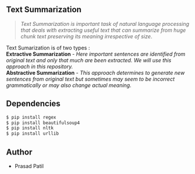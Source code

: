 ## Text Summarization
> *Text Summarization is important task of natural language processing that deals with extracting useful text that can summarize from huge chunk text preserving its meaning irrespective of size*.<br>

Text Sumarization is of two types :<br>
**Extractive Summarization** - *Here important sentences are identified from original text and only that much are been extracted. We will use this approach in this repository.*<br>
**Abstractive Summarization** - *This approach determines to generate new sentences from original text but sometimes may seem to be incorrect grammatically or may also change actual meaning.*

## Dependencies
```sh
$ pip install regex
$ pip install beautifulsoup4
$ pip install nltk
$ pip install urllib
```


## Author
- Prasad Patil 
